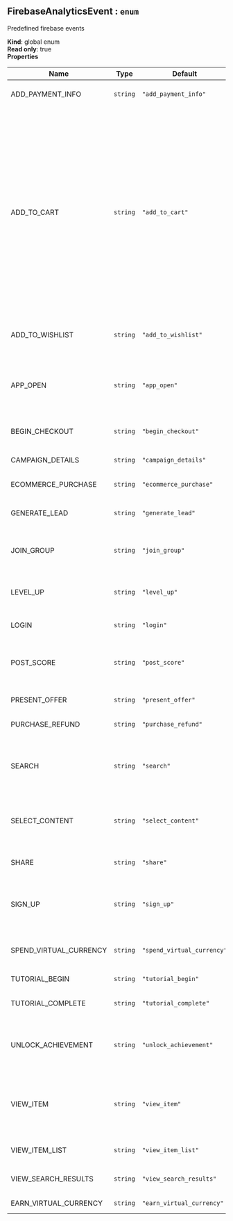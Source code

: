 <a name="FirebaseAnalyticsEvent"></a>

## FirebaseAnalyticsEvent : <code>enum</code>
Predefined firebase events

**Kind**: global enum  
**Read only**: true  
**Properties**

| Name | Type | Default | Description |
| --- | --- | --- | --- |
| ADD_PAYMENT_INFO | <code>string</code> | <code>&quot;add_payment_info&quot;</code> | Add Payment Info event. This event signifies that a user has submitted their payment information to your app. |
| ADD_TO_CART | <code>string</code> | <code>&quot;add_to_cart&quot;</code> | E-Commerce Add To Cart event. This event signifies that an item was added to a cart for purchase. <br /> **params**<br /><ul> <li> FirebaseAnalytics.Param.ITEM_ID (String)</li> <li> FirebaseAnalytics.Param.ITEM_NAME (String)</li> <li> FirebaseAnalytics.Param.ITEM_CATEGORY (String)</li> <li> FirebaseAnalytics.Param.QUANTITY (Number)</li> <li> FirebaseAnalytics.Param.PRICE (Number)</li> <li> FirebaseAnalytics.Param.VALUE (Number)</li> <li> FirebaseAnalytics.Param.CURRENCY (String)</li> <li> FirebaseAnalytics.Param.ORIGIN (String)</li> <li> FirebaseAnalytics.Param.ITEM_LOCATION_ID (String)</li> <li> FirebaseAnalytics.Param.DESTINATION (String)</li> <li> FirebaseAnalytics.Param.START_DATE (String)</li> <li> FirebaseAnalytics.Param.END_DATE (String)</li></ul> |
| ADD_TO_WISHLIST | <code>string</code> | <code>&quot;add_to_wishlist&quot;</code> | E-Commerce Add To Wishlist event. This event signifies that an item was added to a wishlist. Use this event to identify popular gift items in your app. |
| APP_OPEN | <code>string</code> | <code>&quot;app_open&quot;</code> | App Open event. By logging this event when an App becomes active, developers can understand how often users leave and return during the course of a Session. Although Sessions are automatically reported, this event can provide further clarification around the continuous engagement of app-users |
| BEGIN_CHECKOUT | <code>string</code> | <code>&quot;begin_checkout&quot;</code> | E-Commerce Begin Checkout event. This event signifies that a user has begun the process of checking out. |
| CAMPAIGN_DETAILS | <code>string</code> | <code>&quot;campaign_details&quot;</code> | Campaign Detail event. Log this event to supply the referral details of a re-engagement campaign. |
| ECOMMERCE_PURCHASE | <code>string</code> | <code>&quot;ecommerce_purchase&quot;</code> | E-Commerce Purchase event. This event signifies that an item was purchased by a user. |
| GENERATE_LEAD | <code>string</code> | <code>&quot;generate_lead&quot;</code> | Generate Lead event. Log this event when a lead has been generated in the app to understand the efficacy of your install and re-engagement campaigns. |
| JOIN_GROUP | <code>string</code> | <code>&quot;join_group&quot;</code> | Join Group event. Log this event when a user joins a group such as a guild, team or family. Use this event to analyze how popular certain groups or social features are in your app. |
| LEVEL_UP | <code>string</code> | <code>&quot;level_up&quot;</code> | Level Up event. This event signifies that a player has leveled up in your gaming app. It can help you gauge the level distribution of your userbase and help you identify certain levels that are difficult to pass. |
| LOGIN | <code>string</code> | <code>&quot;login&quot;</code> | Login event. Apps with a login feature can report this event to signify that a user has logged in. |
| POST_SCORE | <code>string</code> | <code>&quot;post_score&quot;</code> | Post Score event. Log this event when the user posts a score in your gaming app. This event can help you understand how users are actually performing in your game and it can help you correlate high scores with certain audiences or behaviors. |
| PRESENT_OFFER | <code>string</code> | <code>&quot;present_offer&quot;</code> | Present Offer event. This event signifies that the app has presented a purchase offer to a user. |
| PURCHASE_REFUND | <code>string</code> | <code>&quot;purchase_refund&quot;</code> | E-Commerce Purchase Refund event. This event signifies that an item purchase was refunded. |
| SEARCH | <code>string</code> | <code>&quot;search&quot;</code> | Search event. Apps that support search features can use this event to contextualize search operations by supplying the appropriate, corresponding parameters. This event can help you identify the most popular content in your app. |
| SELECT_CONTENT | <code>string</code> | <code>&quot;select_content&quot;</code> | Select Content event. This general purpose event signifies that a user has selected some content of a certain type in an app. The content can be any object in your app. This event can help you identify popular content and categories of content in your app. |
| SHARE | <code>string</code> | <code>&quot;share&quot;</code> | Share event. Apps with social features can log the Share event to identify the most viral content. |
| SIGN_UP | <code>string</code> | <code>&quot;sign_up&quot;</code> | Sign Up event. This event indicates that a user has signed up for an account in your app. The parameter signifies the method by which the user signed up. Use this event to understand the different behaviors between logged in and logged out users. |
| SPEND_VIRTUAL_CURRENCY | <code>string</code> | <code>&quot;spend_virtual_currency&quot;</code> | Spend Virtual Currency event. This event tracks the sale of virtual goods in your app and can help you identify which virtual goods are the most popular objects of purchase. |
| TUTORIAL_BEGIN | <code>string</code> | <code>&quot;tutorial_begin&quot;</code> | Tutorial Begin event. This event signifies the start of the on-boarding process in your app. |
| TUTORIAL_COMPLETE | <code>string</code> | <code>&quot;tutorial_complete&quot;</code> | Tutorial End event. Use this event to signify the user’s completion of your app’s on-boarding process. |
| UNLOCK_ACHIEVEMENT | <code>string</code> | <code>&quot;unlock_achievement&quot;</code> | Unlock Achievement event. Log this event when the user has unlocked an achievement in your game. Since achievements generally represent the breadth of a gaming experience, this event can help you understand how many users are experiencing all that your game has to offer. |
| VIEW_ITEM | <code>string</code> | <code>&quot;view_item&quot;</code> | View Item event. This event signifies that some content was shown to the user. This content may be a product, a webpage or just a simple image or text. Use the appropriate parameters to contextualize the event. Use this event to discover the most popular items viewed in your app. |
| VIEW_ITEM_LIST | <code>string</code> | <code>&quot;view_item_list&quot;</code> | View Item List event. Log this event when the user has been presented with a list of items of a certain category. |
| VIEW_SEARCH_RESULTS | <code>string</code> | <code>&quot;view_search_results&quot;</code> | View Search Results event. Log this event when the user has been presented with the results of a search. |
| EARN_VIRTUAL_CURRENCY | <code>string</code> | <code>&quot;earn_virtual_currency&quot;</code> | Earn Virtual Currency event. This event tracks the awarding of virtual currency in your app. |

